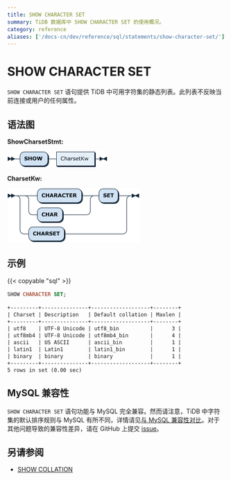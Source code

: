 ```yaml
---
title: SHOW CHARACTER SET
summary: TiDB 数据库中 SHOW CHARACTER SET 的使用概况。
category: reference
aliases: ['/docs-cn/dev/reference/sql/statements/show-character-set/']
---
```


# SHOW CHARACTER SET

`SHOW CHARACTER SET` 语句提供 TiDB 中可用字符集的静态列表。此列表不反映当前连接或用户的任何属性。

## 语法图

**ShowCharsetStmt:**

![ShowCharsetStmt](/media/sqlgram/ShowCharsetStmt.png)

**CharsetKw:**

![CharsetKw](/media/sqlgram/CharsetKw.png)

## 示例

{{< copyable "sql" >}}

```sql
SHOW CHARACTER SET;
```

```
+---------+---------------+-------------------+--------+
| Charset | Description   | Default collation | Maxlen |
+---------+---------------+-------------------+--------+
| utf8    | UTF-8 Unicode | utf8_bin          |      3 |
| utf8mb4 | UTF-8 Unicode | utf8mb4_bin       |      4 |
| ascii   | US ASCII      | ascii_bin         |      1 |
| latin1  | Latin1        | latin1_bin        |      1 |
| binary  | binary        | binary            |      1 |
+---------+---------------+-------------------+--------+
5 rows in set (0.00 sec)
```

## MySQL 兼容性

`SHOW CHARACTER SET` 语句功能与 MySQL 完全兼容。然而请注意，TiDB 中字符集的默认排序规则与 MySQL 有所不同，详情请见[与 MySQL 兼容性对比](/mysql-compatibility.md)。对于其他问题导致的兼容性差异，请在 GitHub 上提交 [issue](/report-issue.md)。

## 另请参阅

* [SHOW COLLATION](/sql-statements/sql-statement-show-collation.md)
